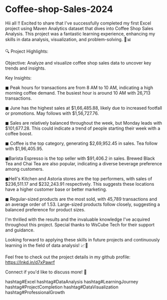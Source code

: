 # Coffee-shop-Sales-2024
Hii all !!
Excited to share that I've successfully completed my first Excel project using Maven Analytics dataset that dives into Coffee Shop Sales Analysis. This project was a fantastic learning experience, enhancing my skills in data analysis, visualization, and problem-solving. 🚀📊

🔍 Project Highlights:

Objective: Analyze and visualize coffee shop sales data to uncover key trends and insights.

Key Insights:

◼ Peak hours for transactions are from 8 AM to 10 AM, indicating a high morning coffee demand. The busiest hour is around 10 AM with 26,713 transactions.

◼ June has the highest sales at $1,66,485.88, likely due to increased footfall or promotions. May follows with $1,56,727.76.

◼ Sales are relatively balanced throughout the week, but Monday leads with $101,677.28. This could indicate a trend of people starting their week with a coffee boost.

◼ Coffee is the top category, generating $2,69,952.45 in sales. Tea follow with $1,96,405.95.

◼Barista Espresso is the top seller with $91,406.2 in sales. Brewed Black Tea and Chai Tea are also popular, indicating a diverse beverage preference among customers.

◼Hell's Kitchen and Astoria stores are the top performers, with sales of $236,511.17 and $232,243.91 respectively. This suggests these locations have a higher customer base or better marketing.

◼ Regular-sized products are the most sold, with 45,789 transactions and an average order of 1.53. Large-sized products follow closely, suggesting a balanced preference for product sizes.

I'm thrilled with the results and the invaluable knowledge I've acquired throughout this project. Special thanks to WsCube Tech for their support and guidance.

Looking forward to applying these skills in future projects and continuously learning in the field of data analysis! 📈🔧

Feel free to check out the project details in my github profile:
https://lnkd.in/d7xPawrf

Connect if you'd like to discuss more! 🤝

hashtag#Excel hashtag#DataAnalysis hashtag#LearningJourney hashtag#ProjectCompletion hashtag#DataVisualization hashtag#ProfessionalGrowth
